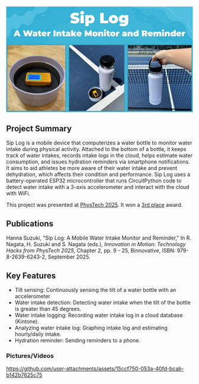 <p align="center">
  <img src="images/logo.jpg" width="750" />
</p>

## Project Summary 

Sip Log is a mobile device that computerizes a water bottle to monitor water intake during physical activity. Attached to the bottom of a bottle, it keeps track of water intakes, records intake logs in the cloud, helps estimate water consumption, and issues hydration reminders via smartphone notifications. It aims to aid athletes be more aware of their water intake and prevent dehydration, which affects their condition and performance. Sip Log uses a battery-operated ESP32 microcontroller that runs CircuitPython code to detect water intake with a 3-axis accelerometer and interact with the cloud with WiFi. 

This project was presented at [PhysTech 2025](https://phystech2025.devpost.com/). It won a [3rd place](https://phystech2025.devpost.com/project-gallery) award.

## Publications

Hanna Suzuki, "Sip Log: A Mobile Water Intake Monitor and Reminder," In R. Nagata, H. Suzuki and S. Nagata (eds.), *Innovation in Motion: Technology Hacks from PhysTech 2025*, Chapter 2, pp. 9 - 25, Binnovative, ISBN: 979-8-2639-6243-2, September 2025.

## Key Features

- Tilt sensing: Continuously sensing the tilt of a water bottle with an accelerometer
- Water intake detection: Detecting water intake when the tilt of the bottle is greater than 45 degrees. 
- Water intake logging: Recording water intake log in a cloud database (Kintone).
- Analyzing water intake log: Graphing intake log and estimating hourly/daily intake.
- Hydration reminder: Sending reminders to a phone.

### Pictures/Videos



https://github.com/user-attachments/assets/15ccf750-053a-40fd-bcab-b142b7625c75

